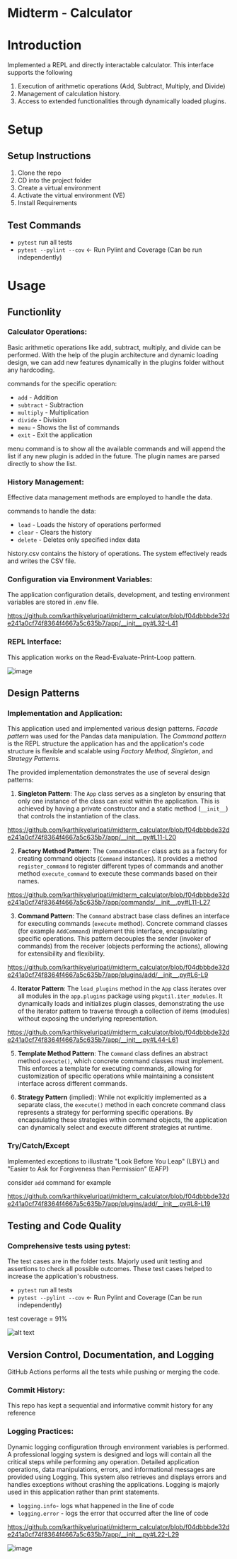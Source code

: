 # Midterm - Calculator

# Introduction

Implemented a REPL and directly interactable calculator. This interface supports the following

1. Execution of arithmetic operations (Add, Subtract, Multiply, and Divide)
2. Management of calculation history.
3. Access to extended functionalities through dynamically loaded plugins.

# Setup

## Setup Instructions
1. Clone the repo
2. CD into the project folder
3. Create a virtual environment
4. Activate the virtual environment (VE)
5. Install Requirements

## Test Commands
- `pytest` run all tests
- `pytest --pylint --cov` <- Run Pylint and Coverage (Can be run independently)

# Usage

## Functionlity

### Calculator Operations:

Basic arithmetic operations like add, subtract, multiply, and divide can be performed. With the help of the plugin architecture and dynamic loading design, we can add new features dynamically in the plugins folder without any hardcoding.

commands for the specific operation:

- `add` - Addition
- `subtract` - Subtraction
- `multiply` - Multiplication
- `divide` - Division
- `menu` - Shows the list of commands
- `exit` - Exit the application

menu command is to show all the available commands and will append the list if any new plugin is added in the future. The plugin names are parsed directly to show the list.

### History Management:

Effective data management methods are employed to handle the data.

commands to handle the data:

- `load` - Loads the history of operations performed
- `clear` - Clears the history
- `delete` - Deletes only specified index data 

history.csv contains the history of operations. The system effectively reads and writes the CSV file.

### Configuration via Environment Variables:

The application configuration details, development, and testing environment variables are stored in .env file.

https://github.com/karthikyeluripati/midterm_calculator/blob/f04dbbbde32de241a0cf74f8364f4667a5c635b7/app/__init__.py#L32-L41

### REPL Interface:

This application works on the Read-Evaluate-Print-Loop pattern.

![image](https://github.com/karthikyeluripati/midterm_calculator/assets/64483756/c41ae706-6414-404c-9507-23563622237b)


## Design Patterns

### Implementation and Application:

This application used and implemented various design patterns. *Facade pattern* was used for the Pandas data manipulation. The *Command pattern* is the REPL structure the application has and the application's code structure is flexible and scalable using *Factory Method*, *Singleton*, and *Strategy Patterns*.

The provided implementation demonstrates the use of several design patterns:

1. **Singleton Pattern**:
   The `App` class serves as a singleton by ensuring that only one instance of the class can exist within the application. This is achieved by having a private constructor and a static method (`__init__`) that controls the instantiation of the class.

https://github.com/karthikyeluripati/midterm_calculator/blob/f04dbbbde32de241a0cf74f8364f4667a5c635b7/app/__init__.py#L11-L20

2. **Factory Method Pattern**:
   The `CommandHandler` class acts as a factory for creating command objects (`Command` instances). It provides a method `register_command` to register different types of commands and another method `execute_command` to execute these commands based on their names.

https://github.com/karthikyeluripati/midterm_calculator/blob/f04dbbbde32de241a0cf74f8364f4667a5c635b7/app/commands/__init__.py#L11-L27

3. **Command Pattern**:
   The `Command` abstract base class defines an interface for executing commands (`execute` method). Concrete command classes (for example `AddCommand`) implement this interface, encapsulating specific operations. This pattern decouples the sender (invoker of commands) from the receiver (objects performing the actions), allowing for extensibility and flexibility.

https://github.com/karthikyeluripati/midterm_calculator/blob/f04dbbbde32de241a0cf74f8364f4667a5c635b7/app/plugins/add/__init__.py#L6-L9

4. **Iterator Pattern**:
   The `load_plugins` method in the `App` class iterates over all modules in the `app.plugins` package using `pkgutil.iter_modules`. It dynamically loads and initializes plugin classes, demonstrating the use of the iterator pattern to traverse through a collection of items (modules) without exposing the underlying representation.

https://github.com/karthikyeluripati/midterm_calculator/blob/f04dbbbde32de241a0cf74f8364f4667a5c635b7/app/__init__.py#L44-L61

5. **Template Method Pattern**: The `Command` class defines an abstract method `execute()`, which concrete command classes must implement. This enforces a template for executing commands, allowing for customization of specific operations while maintaining a consistent interface across different commands.

6. **Strategy Pattern** (implied): While not explicitly implemented as a separate class, the `execute()` method in each concrete command class represents a strategy for performing specific operations. By encapsulating these strategies within command objects, the application can dynamically select and execute different strategies at runtime.

### Try/Catch/Except
Implemented exceptions to illustrate "Look Before You Leap" (LBYL) and "Easier to Ask for Forgiveness than Permission" (EAFP)

consider `add` command for example

https://github.com/karthikyeluripati/midterm_calculator/blob/f04dbbbde32de241a0cf74f8364f4667a5c635b7/app/plugins/add/__init__.py#L8-L19

## Testing and Code Quality

### Comprehensive tests using pytest:

The test cases are in the folder tests. Majorly used unit testing and assertions to check all possible outcomes. These test cases helped to increase the application's robustness.

- `pytest` run all tests
- `pytest --pylint --cov` <- Run Pylint and Coverage (Can be run independently)

test coverage = 91%

![alt text](image.png)

## Version Control, Documentation, and Logging

GitHub Actions performs all the tests while pushing or merging the code.

### Commit History:

This repo has kept a sequential and informative commit history for any reference

### Logging Practices:

Dynamic logging configuration through environment variables is performed. A professional logging system is designed and logs will contain all the critical steps while performing any operation. Detailed application operations, data manipulations, errors, and informational messages are provided using Logging. This system also retrieves and displays errors and handles exceptions without crashing the applications. Logging is majorly used in this application rather than print statements.

- `logging.info`- logs what happened in the line of code
- `logging.error` - logs the error that occurred after the line of code

https://github.com/karthikyeluripati/midterm_calculator/blob/f04dbbbde32de241a0cf74f8364f4667a5c635b7/app/__init__.py#L22-L29

![image](https://github.com/karthikyeluripati/midterm_calculator/assets/64483756/b5df1b9a-e83f-44a9-ae6b-1c18d25e2f88)

